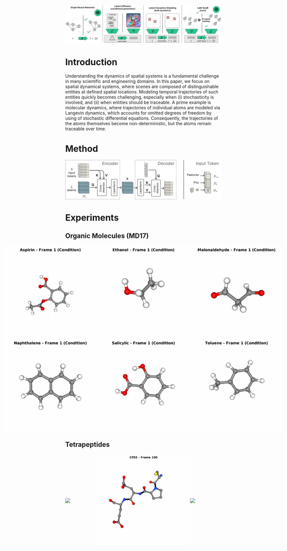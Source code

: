<p align="center">
  <img src="assets/overview.svg" />
</p>

# Introduction
Understanding the dynamics of spatial systems is a fundamental challenge 
in many scientific and engineering domains. In this paper, we focus on spatial dynamical systems, where scenes are composed of distinguishable entities at defined spatial locations. 
Modeling temporal trajectories of such entities quickly becomes challenging, especially when (i) stochasticity is involved, and (ii) when entities should be traceable. 
A prime example is molecular dynamics, where trajectories of individual atoms 
are modeled via Langevin dynamics, which accounts for omitted degrees of freedom 
by using of stochastic differential equations. Consequently, the trajectories of the atoms themselves 
become non-deterministic, but the atoms remain traceable over time.  

# Method

<p align="center">
  <img src="assets/method.svg" />
</p>

# Experiments

## Organic Molecules (MD17)

<div style="display: flex; justify-content: center;align-items: center;">
  <img src="assets/aspirin.gif" width="300" />
  <img src="assets/ethanol.gif" width="300" />
  <img src="assets/malonaldehyde.gif" width="300" />
</div>
<div style="display: flex; justify-content: center;align-items: center;">
  <img src="assets/naphthalene.gif" width="300" />
  <img src="assets/salicylic.gif" width="300" />
  <img src="assets/toluene.gif" width="300" />
</div>

## Tetrapeptides

<div style="display: flex; justify-content: center;align-items: center;">
  <img src="assets/APWF_text.gif" width="300" />
  <img src="assets/CPEE_text.gif" width="300" />
  <img src="assets/SDFS_text.gif" width="300" />
</div>

